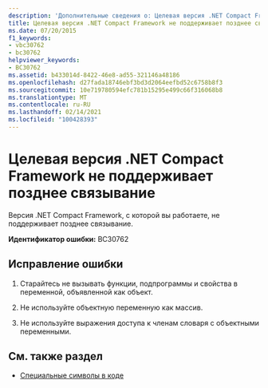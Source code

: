 ```yaml
---
description: 'Дополнительные сведения о: Целевая версия .NET Compact Framework не поддерживает позднее связывание'
title: Целевая версия .NET Compact Framework не поддерживает позднее связывание
ms.date: 07/20/2015
f1_keywords:
- vbc30762
- bc30762
helpviewer_keywords:
- BC30762
ms.assetid: b433014d-8422-46e8-ad55-321146a48186
ms.openlocfilehash: d27fada18746ebf3bd3d2064eefbd52c6758b8f3
ms.sourcegitcommit: 10e719780594efc781b15295e499c66f316068b8
ms.translationtype: MT
ms.contentlocale: ru-RU
ms.lasthandoff: 02/14/2021
ms.locfileid: "100428393"
---
```

# <a name="the-targeted-version-of-the-net-compact-framework-does-not-support-latebinding"></a>Целевая версия .NET Compact Framework не поддерживает позднее связывание

Версия .NET Compact Framework, с которой вы работаете, не поддерживает позднее связывание.  
  
 **Идентификатор ошибки:** BC30762  
  
## <a name="to-correct-this-error"></a>Исправление ошибки  
  
1. Старайтесь не вызывать функции, подпрограммы и свойства в переменной, объявленной как объект.  
  
2. Не используйте объектную переменную как массив.  
  
3. Не используйте выражения доступа к членам словаря с объектными переменными.  
  
## <a name="see-also"></a>См. также раздел

- [Специальные символы в коде](../programming-guide/program-structure/special-characters-in-code.md)
